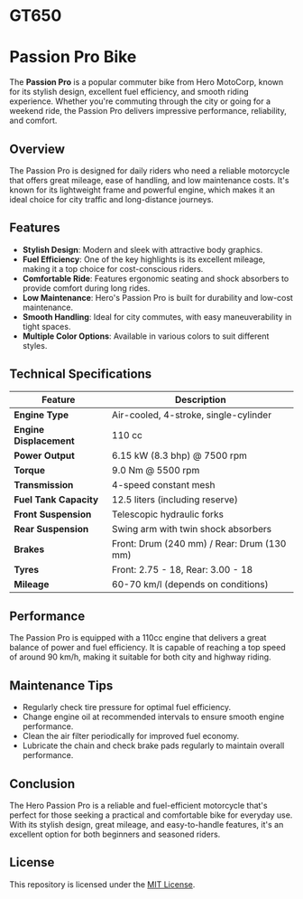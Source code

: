 # GT650
# Passion Pro Bike

The **Passion Pro** is a popular commuter bike from Hero MotoCorp, known for its stylish design, excellent fuel efficiency, and smooth riding experience. Whether you're commuting through the city or going for a weekend ride, the Passion Pro delivers impressive performance, reliability, and comfort.

## Overview

The Passion Pro is designed for daily riders who need a reliable motorcycle that offers great mileage, ease of handling, and low maintenance costs. It's known for its lightweight frame and powerful engine, which makes it an ideal choice for city traffic and long-distance journeys.

## Features

- **Stylish Design**: Modern and sleek with attractive body graphics.
- **Fuel Efficiency**: One of the key highlights is its excellent mileage, making it a top choice for cost-conscious riders.
- **Comfortable Ride**: Features ergonomic seating and shock absorbers to provide comfort during long rides.
- **Low Maintenance**: Hero's Passion Pro is built for durability and low-cost maintenance.
- **Smooth Handling**: Ideal for city commutes, with easy maneuverability in tight spaces.
- **Multiple Color Options**: Available in various colors to suit different styles.

## Technical Specifications

| Feature               | Description                       |
|-----------------------|-----------------------------------|
| **Engine Type**        | Air-cooled, 4-stroke, single-cylinder |
| **Engine Displacement**| 110 cc                            |
| **Power Output**       | 6.15 kW (8.3 bhp) @ 7500 rpm      |
| **Torque**             | 9.0 Nm @ 5500 rpm                 |
| **Transmission**       | 4-speed constant mesh            |
| **Fuel Tank Capacity** | 12.5 liters (including reserve)  |
| **Front Suspension**   | Telescopic hydraulic forks       |
| **Rear Suspension**    | Swing arm with twin shock absorbers |
| **Brakes**             | Front: Drum (240 mm) / Rear: Drum (130 mm) |
| **Tyres**              | Front: 2.75 - 18, Rear: 3.00 - 18 |
| **Mileage**            | 60-70 km/l (depends on conditions) |

## Performance

The Passion Pro is equipped with a 110cc engine that delivers a great balance of power and fuel efficiency. It is capable of reaching a top speed of around 90 km/h, making it suitable for both city and highway riding.

## Maintenance Tips

- Regularly check tire pressure for optimal fuel efficiency.
- Change engine oil at recommended intervals to ensure smooth engine performance.
- Clean the air filter periodically for improved fuel economy.
- Lubricate the chain and check brake pads regularly to maintain overall performance.

## Conclusion

The Hero Passion Pro is a reliable and fuel-efficient motorcycle that's perfect for those seeking a practical and comfortable bike for everyday use. With its stylish design, great mileage, and easy-to-handle features, it's an excellent option for both beginners and seasoned riders.

## License

This repository is licensed under the [MIT License](LICENSE).
